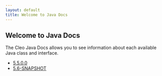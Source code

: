 ```yaml
---
layout: default
title: Welcome to Java Docs
---
```

## Welcome to Java Docs

The Cleo Java Docs allows you to see information about each available Java class and interface.

- [5.5.0.0](/JavaDocs/5.5.0.0/javadoc/index.html)
- [5.6-SNAPSHOT](/JavaDocs/5.6-SNAPSHOT/javadoc/index.html)


